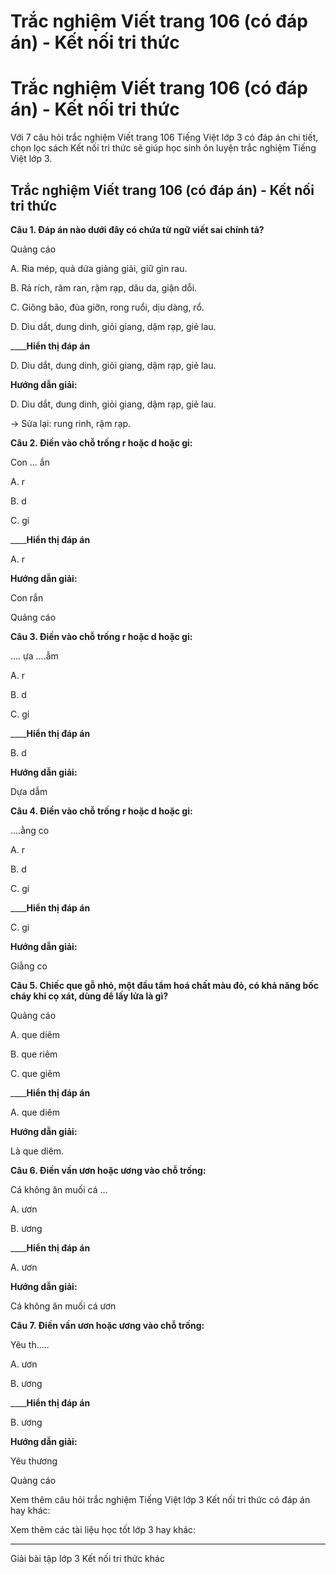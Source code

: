 # Trắc nghiệm Viết trang 106 (có đáp án) - Kết nối tri thức

# Trắc nghiệm Viết trang 106 (có đáp án) - Kết nối tri thức

Với 7 câu hỏi trắc nghiệm Viết trang 106 Tiếng Việt lớp 3 có đáp án chi tiết, chọn lọc sách Kết nối tri thức sẽ giúp học sinh ôn luyện trắc nghiệm Tiếng Việt lớp 3.

## Trắc nghiệm Viết trang 106 (có đáp án) - Kết nối tri thức

**Câu 1. Đáp án nào dưới đây có chứa từ ngữ viết sai chính tả?**

Quảng cáo

A. Ria mép, quả dứa giảng giải, giữ gìn rau.

B. Rả rích, râm ran, rậm rạp, dâu da, giận dỗi.

C. Giông bão, đùa giỡn, rong ruổi, dịu dàng, rổ.

D. Dìu dắt, dung dinh, giỏi giang, dậm rạp, giẻ lau.

____**Hiển thị đáp án**

D. Dìu dắt, dung dinh, giỏi giang, dậm rạp, giẻ lau.

**Hướng dẫn giải:**

D. Dìu dắt, dung dinh, giỏi giang, dậm rạp, giẻ lau.

→ Sửa lại: rung rinh, rậm rạp.

**Câu 2. Điền vào chỗ trống r hoặc d hoặc gi:**

Con … ắn

A. r

B. d

C. gi

____**Hiển thị đáp án**

A. r

**Hướng dẫn giải:**

Con rắn

Quảng cáo

**Câu 3. Điền vào chỗ trống r hoặc d hoặc gi:**

…. ựa ….ẫm

A. r

B. d

C. gi

____**Hiển thị đáp án**

B. d

**Hướng dẫn giải:**

Dựa dẫm

**Câu 4. Điền vào chỗ trống r hoặc d hoặc gi:**

….ằng co

A. r

B. d

C. gi

____**Hiển thị đáp án**

C. gi

**Hướng dẫn giải:**

Giằng co

**Câu 5. Chiếc que gỗ nhỏ, một đầu tẩm hoá chất màu đỏ, có khả năng bốc cháy khi cọ xát, dùng để lấy lửa là gì?**

Quảng cáo

A. que diêm

B. que riêm

C. que giêm

____**Hiển thị đáp án**

A. que diêm

**Hướng dẫn giải:**

Là que diêm.

**Câu 6. Điền vần ươn hoặc ương vào chỗ trống:**

Cá không ăn muối cá …

A. ươn

B. ương

____**Hiển thị đáp án**

A. ươn

**Hướng dẫn giải:**

Cá không ăn muối cá ươn

**Câu 7. Điền vần ươn hoặc ương vào chỗ trống:**

Yêu th…..

A. ươn

B. ương

____**Hiển thị đáp án**

B. ương

**Hướng dẫn giải:**

Yêu thương

Quảng cáo

Xem thêm câu hỏi trắc nghiệm Tiếng Việt lớp 3 Kết nối tri thức có đáp án hay khác:

Xem thêm các tài liệu học tốt lớp 3 hay khác:

* * *

Giải bài tập lớp 3 Kết nối tri thức khác
